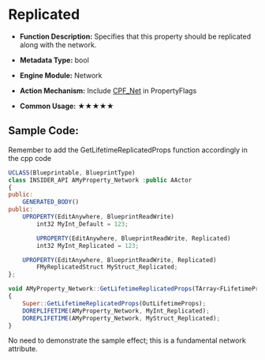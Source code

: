 # Replicated

- **Function Description:** Specifies that this property should be replicated along with the network.

- **Metadata Type:** bool
- **Engine Module:** Network
- **Action Mechanism:** Include [CPF_Net](../../../Flags/EPropertyFlags/CPF_Net.md) in PropertyFlags
- **Common Usage:** ★★★★★

## Sample Code:

Remember to add the GetLifetimeReplicatedProps function accordingly in the cpp code

```jsx
UCLASS(Blueprintable, BlueprintType)
class INSIDER_API AMyProperty_Network :public AActor
{
public:
	GENERATED_BODY()
public:
	UPROPERTY(EditAnywhere, BlueprintReadWrite)
		int32 MyInt_Default = 123;

		UPROPERTY(EditAnywhere, BlueprintReadWrite, Replicated)
		int32 MyInt_Replicated = 123;

	UPROPERTY(EditAnywhere, BlueprintReadWrite, Replicated)
		FMyReplicatedStruct MyStruct_Replicated;
};

void AMyProperty_Network::GetLifetimeReplicatedProps(TArray<FLifetimeProperty>& OutLifetimeProps) const
{
	Super::GetLifetimeReplicatedProps(OutLifetimeProps);
	DOREPLIFETIME(AMyProperty_Network, MyInt_Replicated);
	DOREPLIFETIME(AMyProperty_Network, MyStruct_Replicated);
}
```

No need to demonstrate the sample effect; this is a fundamental network attribute.